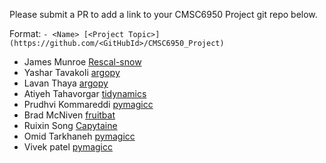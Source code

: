 Please submit a PR to add a link to your CMSC6950 Project git repo below.

Format: `- <Name> [<Project Topic>](https://github.com/<GitHubId>/CMSC6950_Project)`

- James Munroe [Rescal-snow](https://github.com/jmunroe/CMSC6950_Project)
- Yashar Tavakoli [argopy](https://github.com/yashar-mun/CMSC6950_Project)
- Lavan Thaya [argopy](https://github.com/lavanthaya/CMSC6950_Project)
- Atiyeh Tahavorgar [tidynamics](https://github.com/Atiyeh996/CMSC6950_Project)
- Prudhvi Kommareddi [pymagicc](https://github.com/pkommareddi/CMSC6950_Project)
- Brad McNiven [fruitbat](https://github.com/bm2570/CMSC6950_Project)
- Ruixin Song [Capytaine](https://github.com/tsuzzy/CMSC6950_Project)
- Omid Tarkhaneh [pymagicc](https://github.com/OmidTarkhaneh/CMSC6950_Project)  
- Vivek patel [pymagicc](https://github.com/vivek1697/CMSC6950_Project)
